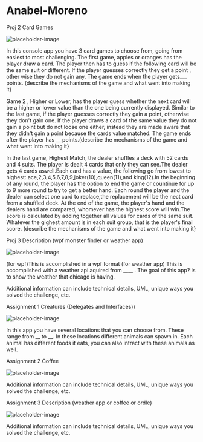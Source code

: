 # Anabel-Moreno

Proj 2
Card Games

![placeholder-image](https://github.com/user-attachments/assets/f7eceed8-6346-46ae-b37b-06fd649b4161)

  In this console app you have 3 card games to choose from, going from easiest to most challenging. The first game, apples or oranges has the player draw a card. The player then has to guess if the following card will be the same suit or different. If the player guesses correctly they get a point , other wise they do not gain any. The game ends when the player gets___ points.
(describe the mechanisms of the game and what went into making it}

  Game 2 , Higher or Lower, has the player guess whether the next card will be a higher or lower value than the one being currently displayed. Similar to the last game, if the player guesses correctly they gain a point, otherwise they don't gain one. If the player draws a card of the same value they do not gain a point but do not loose one either, instead they are made aware that they didn't gain a point because the cards value matched. The game ends after the player has __ points.(describe the mechanisms of the game and what went into making it}


  In the last game, Highest Match, the dealer shuffles a deck with 52 cards and 4 suits. The player is dealt 4 cards that only they can see.The dealer gets 4 cards aswell.Each  card has a value, the following go from lowest to highest: ace,2,3,4,5,6,7,8,9,joker(10),queen(11),and king(12).In the beginning of any round, the player has the option to end the game or countinue for up to 9 more round to try to get a better hand. Each round the player and the dealer can select one card to replace,the replacement will be the nect card from a shuffled deck. At the end of the game, the player's hand and the dealers hand are compared, whomever has the highest score will win.The score is calculated by adding together all values for cards of the same suit. Whatever the gighest amount is in each suit group, that is the player's final score.
(describe the mechanisms of the game and what went into making it}



Proj 3
Description (wpf monster finder  or weather app)


![placeholder-image](https://github.com/user-attachments/assets/f7eceed8-6346-46ae-b37b-06fd649b4161)

(for wpf)This is accomplished in a wpf format
(for weather app) This is accomplished with a weather api aquired from ____ . The goal of this app? is to show the weather that chicago is having.

Additional information can include technical details, UML, unique ways you solved the challenge, etc.

Assignment 1
Creatures (Delegates and Interfaces))


![placeholder-image](https://github.com/user-attachments/assets/f7eceed8-6346-46ae-b37b-06fd649b4161)

In this app you have several locations that you can choose from. These range from __ to __. In these locations different animals can spawn in. Each animal has different foods it eats, you can also intract with these animals as well.

Assignment 2
Coffee


![placeholder-image](https://github.com/user-attachments/assets/f7eceed8-6346-46ae-b37b-06fd649b4161)

Additional information can include technical details, UML, unique ways you solved the challenge, etc.

Assignment 3
Description (weather app or coffee or ordle)


![placeholder-image](https://github.com/user-attachments/assets/f7eceed8-6346-46ae-b37b-06fd649b4161)

Additional information can include technical details, UML, unique ways you solved the challenge, etc.
